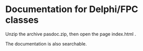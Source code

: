 # Documentation for Delphi/FPC classes

Unzip the archive pasdoc.zip, then open the page  index.html .

The documentation is also searchable.

